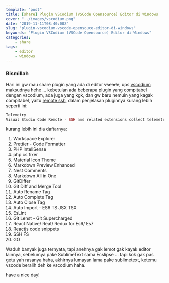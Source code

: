 ```yaml
---
template: "post"
title: [share] Plugin VSCodium (VSCode Opensource) Editor di Windows
cover: "../images/vscodium.png"
date: "2019-11-11T08:40:00Z"
slug: "plugin-vscodium-vscode-opensouce-editor-di-windows"
keywords: "Plugin VSCodium (VSCode Opensource) Editor di Windows"
categories: 
    - share 
tags:
    - editor
    - windows
---
```


### Bismillah

Hari ini gw mau share plugin yang ada di editor ~~vscode~~, ups [vscodium](https://vscodium.com/) maksudnya hehe ... kebetulan ada beberapa plugin yang compitabel dengan vscodium, ada juga yang kgk, dan gw baru nemuin yang kagak compitabel, yaitu [remote ssh](https://marketplace.visualstudio.com/items?itemName=ms-vscode-remote.remote-ssh), dalam penjelasan pluginnya kurang lebih seperti ini:
```php
Telemetry
Visual Studio Code Remote - SSH and related extensions collect telemetry data to help us build a better experience working remotely from VS Code. We only collect data on which commands are executed. We do not collect any information about image names, paths, etc. The extension respects the telemetry.enableTelemetry setting which you can learn more about in the Visual Studio Code FAQ.
```
kurang lebih ini dia daftarnya:

1. Workspace Explorer
2. Prettier - Code Formatter
3. PHP InteliSense
4. php cs fixer
5. Material Icon Theme
6. Markdown Preview Enhanced
7. Nest Comments
8. Markdown All in One
9. GitDiffer
10. Git Diff and Merge Tool
11. Auto Rename Tag
12. Auto Complete Tag
13. Auto Close Tag
14. Auto Import - ES6 TS JSX TSX
15. EsLint
16. Git Lenst - Git Supercharged
17. React Native/ Reat/ Redux for Es6/ Es7
18. Reactjs code snippets
19. SSH FS
20. GO

Waduh banyak juga ternyata, tapi anehnya gak lemot gak kayak editor lainnya, sebelumya pake SublimeText sama Ecslipse ... tapi kok gak pas getu yah rasanya haha, akhirnya lumayan lama pake sublimetext, ketemu vscode beralih deh ke vscodium haha.

have a nice day!